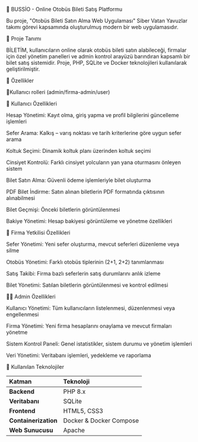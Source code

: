 🚌 BUSSİO - Online Otobüs Bileti Satış Platformu

Bu proje, "Otobüs Bileti Satın Alma Web Uygulaması" Siber Vatan Yavuzlar takımı görevi kapsamında oluşturulmuş modern bir web uygulamasıdır.

📖 Proje Tanımı

BİLETİM, kullanıcıların online olarak otobüs bileti satın alabileceği, firmalar için özel yönetim panelleri ve admin kontrol arayüzü barındıran kapsamlı bir bilet satış sistemidir.
Proje, PHP, SQLite ve Docker teknolojileri kullanılarak geliştirilmiştir.

🚀 Özellikler

👥Kullanıcı rolleri (admin/firma-admin/user)

👤 Kullanıcı Özellikleri

Hesap Yönetimi: Kayıt olma, giriş yapma ve profil bilgilerini güncelleme işlemleri

Sefer Arama: Kalkış – varış noktası ve tarih kriterlerine göre uygun sefer arama

Koltuk Seçimi: Dinamik koltuk planı üzerinden koltuk seçimi

Cinsiyet Kontrolü: Farklı cinsiyet yolcuların yan yana oturmasını önleyen sistem

Bilet Satın Alma: Güvenli ödeme işlemleriyle bilet oluşturma

PDF Bilet İndirme: Satın alınan biletlerin PDF formatında çıktısının alınabilmesi

Bilet Geçmişi: Önceki biletlerin görüntülenmesi

Bakiye Yönetimi: Hesap bakiyesi görüntüleme ve yönetme özellikleri

🏢 Firma Yetkilisi Özellikleri

Sefer Yönetimi: Yeni sefer oluşturma, mevcut seferleri düzenleme veya silme

Otobüs Yönetimi: Farklı otobüs tiplerinin (2+1, 2+2) tanımlanması

Satış Takibi: Firma bazlı seferlerin satış durumlarını anlık izleme

Bilet Yönetimi: Satılan biletlerin görüntülenmesi ve kontrol edilmesi

👨‍💼 Admin Özellikleri

Kullanıcı Yönetimi: Tüm kullanıcıların listelenmesi, düzenlenmesi veya engellenmesi

Firma Yönetimi: Yeni firma hesaplarını onaylama ve mevcut firmaları yönetme

Sistem Kontrol Paneli: Genel istatistikler, sistem durumu ve yönetim işlemleri

Veri Yönetimi: Veritabanı işlemleri, yedekleme ve raporlama


🧩 Kullanılan Teknolojiler

| Katman               | Teknoloji               |
| :------------------- | :---------------------- |
| **Backend**          | PHP 8.x                 |
| **Veritabanı**       | SQLite                  |
| **Frontend**         | HTML5, CSS3 |
| **Containerization** | Docker & Docker Compose |
| **Web Sunucusu**     | Apache                  |











